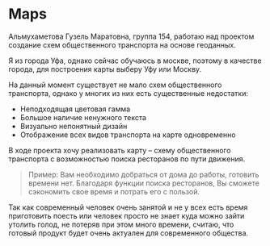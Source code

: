 # Maps
Альмухаметова Гузель Маратовна, группа 154, работаю над проектом создание схем общественного транспорта на основе геоданных.

Я из города Уфа, однако сейчас обучаюсь в москве, поэтому в качестве города, для построения карты выберу Уфу или Москву.

На данный момент существует не мало схем общественного транспорта, однако у многих из них есть существенные недостатки:
-	Неподходящая цветовая гамма
-	Большое наличие ненужного текста 
-	Визуально непонятный дизайн
-	Отображение всех видов транспорта на карте одновременно

В ходе проекта хочу реализовать карту – схему общественного транспорта с возможностью поиска ресторанов по пути движения. 
>Пример: Вам необходимо добраться от дома до работы, готовить времени нет. Благодаря функции поиска ресторанов, Вы сможете сэкономить свое время и потрать его с пользой. 

Так как современный человек очень занятой и не у всех есть время приготовить поесть или человек просто не знает куда можно зайти утолить голод, не потеряв при этом много времени, считаю, что готовый продукт будет очень актуален для современного общества.
